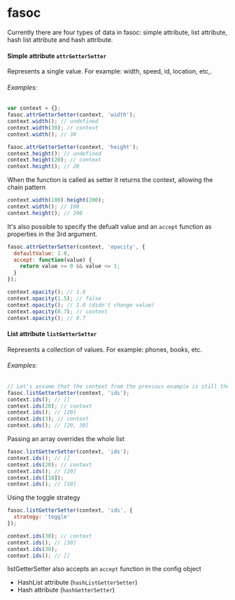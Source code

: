 fasoc
=====
Currently there are four types of data in fasoc: simple attribute, list attribute, hash list attribute and hash attribute.

#### Simple attribute `attrGetterSetter`

Represents a single value. For example: width, speed, id, location, etc,.
###### Examples:

```javascript
var context = {};
fasoc.attrGetterSetter(context, 'width');
context.width(); // undefined
context.width(30); // context
context.width(); // 30

fasoc.attrGetterSetter(context, 'height');
context.height(); // undefined
context.height(20); // context
context.height(); // 20
```

When the function is called as setter it returns the context, allowing the chain
pattern

```javascript
context.width(100).height(200);
context.width(); // 100
context.height(); // 200 
```

It's also possible to specify the defualt value and an `accept` function as properties
in the 3rd argument.

```javascript
fasoc.attrGetterSetter(context, 'opacity', {
  defaultValue: 1.0,
  accept: function(value) {
    return value >= 0 && value <= 1;
  }
});

context.opacity(); // 1.0
context.opacity(1.5); // false
context.opacity(); // 1.0 (didn't change value)
context.opacity(0.7); // context
context.opacity(); // 0.7
```

#### List attribute `listGetterSetter`

Represents a collection of values. For example: phones, books, etc.
###### Examples:

```javascript
// Let's assume that the context from the previous example is still the same
fasoc.listGetterSetter(context, 'ids');
context.ids(); // []
context.ids(20); // context
context.ids(); // [20]
context.ids(3); // context
context.ids(); // [20, 30]
```

Passing an array overrides the whole list
```javascript
fasoc.listGetterSetter(context, 'ids');
context.ids(); // []
context.ids(20); // context
context.ids(); // [20]
context.ids([10]);
context.ids(); // [10]
```

Using the toggle strategy
```javascript
fasoc.listGetterSetter(context, 'ids', {
  strategy: 'toggle'
});

context.ids(30); // context
context.ids(); // [30]
context.ids(30);
context.ids(); // []
```

listGetterSetter also accepts an `accept` function in the config object


+ HashList attribute (`hashListGetterSetter`)
+ Hash attribute (`hashGetterSetter`)
